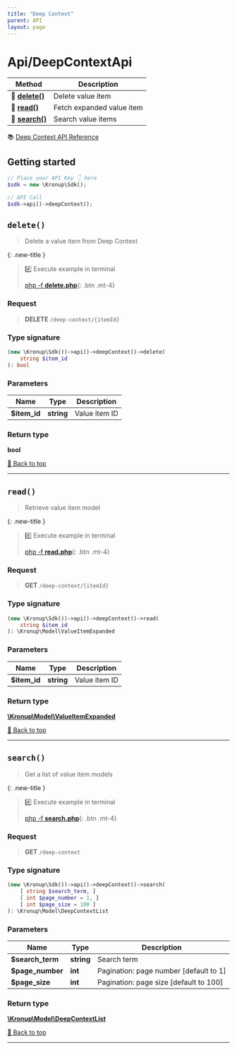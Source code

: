 ```yaml
---
title: "Deep Context"
parent: API
layout: page
---
```


# Api/DeepContextApi

Method | Description
------------- | -------------
🔹 [**delete()**](#delete) | Delete value item
🔹 [**read()**](#read) | Fetch expanded value item
🔹 [**search()**](#search) | Search value items


📚 [Deep Context API Reference](https://api.kronup.com/#tag/Deep-Context)

## Getting started

```php
// Place your API Key 👇 here
$sdk = new \Kronup\Sdk();

// API Call
$sdk->api()->deepContext();
```


## `delete()`

> Delete a value item from Deep Context


{: .new-title }
> #️⃣ Execute example in terminal 
> 
> [php -f **delete.php**](https://github.com/kronup/kronup-php/blob/main/examples/Api/DeepContextApi/delete.php){: .btn .mt-4}

### Request

> **DELETE** `/deep-context/{itemId}`

### Type signature

```php
(new \Kronup\Sdk())->api()->deepContext()->delete(
    string $item_id
): bool
```

### Parameters

Name | Type | Description
------------- | ------------- | -------------
 **$item_id** | **string**  | Value item ID 

### Return type

**bool**

[🔺 Back to top](#top)

---


## `read()`

> Retrieve value item model


{: .new-title }
> #️⃣ Execute example in terminal 
> 
> [php -f **read.php**](https://github.com/kronup/kronup-php/blob/main/examples/Api/DeepContextApi/read.php){: .btn .mt-4}

### Request

> **GET** `/deep-context/{itemId}`

### Type signature

```php
(new \Kronup\Sdk())->api()->deepContext()->read(
    string $item_id
): \Kronup\Model\ValueItemExpanded
```

### Parameters

Name | Type | Description
------------- | ------------- | -------------
 **$item_id** | **string**  | Value item ID 

### Return type

[**\Kronup\Model\ValueItemExpanded**](../../Model/ValueItemExpanded)

[🔺 Back to top](#top)

---


## `search()`

> Get a list of value item models


{: .new-title }
> #️⃣ Execute example in terminal 
> 
> [php -f **search.php**](https://github.com/kronup/kronup-php/blob/main/examples/Api/DeepContextApi/search.php){: .btn .mt-4}

### Request

> **GET** `/deep-context`

### Type signature

```php
(new \Kronup\Sdk())->api()->deepContext()->search(
    [ string $search_term, ]
    [ int $page_number = 1, ]
    [ int $page_size = 100 ]
): \Kronup\Model\DeepContextList
```

### Parameters

Name | Type | Description
------------- | ------------- | -------------
 **$search_term** | **string**  | Search term 
 **$page_number** | **int**  | Pagination: page number  [default to 1]
 **$page_size** | **int**  | Pagination: page size  [default to 100]

### Return type

[**\Kronup\Model\DeepContextList**](../../Model/DeepContextList)

[🔺 Back to top](#top)

---
